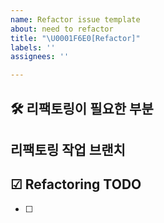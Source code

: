 ```yaml
---
name: Refactor issue template
about: need to refactor
title: "\U0001F6E0️[Refactor]"
labels: ''
assignees: ''

---
```


## 🛠️ 리팩토링이 필요한 부분

## 리팩토링 작업 브랜치

## ☑ Refactoring TODO
- [ ]
